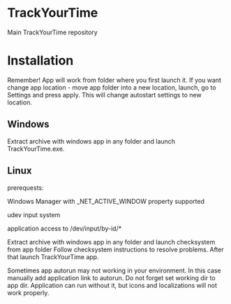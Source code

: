 # TrackYourTime
Main TrackYourTime repository

# Installation

Remember! App will work from folder where you first launch it. If you want change app location - move app folder into a new location, launch, go to Settings and press apply. This will change autostart settings to new location.

## Windows
Extract archive with windows app in any folder and launch TrackYourTime.exe.

## Linux
prerequests:

Windows Manager with _NET_ACTIVE_WINDOW property supported

udev input system

application access to /dev/input/by-id/*

Extract archive with windows app in any folder and launch checksystem from app folder
Follow checksystem instructions to resolve problems. After that launch TrackYourTime app.

Sometimes app autorun may not working in your environment. In this case manually add application link to autorun. Do not forget set working dir to app dir. Application can run without it, but icons and localizations will not work properly.